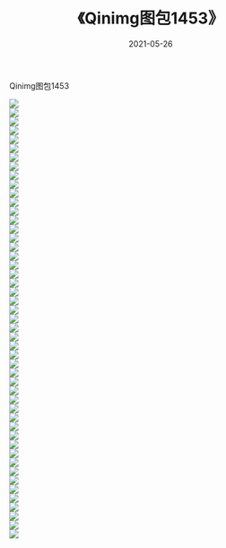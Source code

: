 ﻿---
layout: post
title:  《Qinimg图包1453》
date:   2021-05-26
img: http://imgx.orgx.ga/Qinimg图包/Qinimg图包1453/000.jpg
categories: [美女, 清纯, 唯美]
---

Qinimg图包1453

 ![](http://imgx.orgx.ga/Qinimg图包/Qinimg图包1453/001.jpg) <br>![](http://imgx.orgx.ga/Qinimg图包/Qinimg图包1453/002.jpg) <br>![](http://imgx.orgx.ga/Qinimg图包/Qinimg图包1453/003.jpg) <br>![](http://imgx.orgx.ga/Qinimg图包/Qinimg图包1453/004.jpg) <br>![](http://imgx.orgx.ga/Qinimg图包/Qinimg图包1453/005.jpg) <br>![](http://imgx.orgx.ga/Qinimg图包/Qinimg图包1453/006.jpg) <br>![](http://imgx.orgx.ga/Qinimg图包/Qinimg图包1453/007.jpg) <br>![](http://imgx.orgx.ga/Qinimg图包/Qinimg图包1453/008.jpg) <br>![](http://imgx.orgx.ga/Qinimg图包/Qinimg图包1453/009.jpg) <br>![](http://imgx.orgx.ga/Qinimg图包/Qinimg图包1453/010.jpg) <br>![](http://imgx.orgx.ga/Qinimg图包/Qinimg图包1453/011.jpg) <br>![](http://imgx.orgx.ga/Qinimg图包/Qinimg图包1453/012.jpg) <br>![](http://imgx.orgx.ga/Qinimg图包/Qinimg图包1453/013.jpg) <br>![](http://imgx.orgx.ga/Qinimg图包/Qinimg图包1453/014.jpg) <br>![](http://imgx.orgx.ga/Qinimg图包/Qinimg图包1453/015.jpg) <br>![](http://imgx.orgx.ga/Qinimg图包/Qinimg图包1453/016.jpg) <br>![](http://imgx.orgx.ga/Qinimg图包/Qinimg图包1453/017.jpg) <br>![](http://imgx.orgx.ga/Qinimg图包/Qinimg图包1453/018.jpg) <br>![](http://imgx.orgx.ga/Qinimg图包/Qinimg图包1453/019.jpg) <br>![](http://imgx.orgx.ga/Qinimg图包/Qinimg图包1453/020.jpg) <br>![](http://imgx.orgx.ga/Qinimg图包/Qinimg图包1453/021.jpg) <br>![](http://imgx.orgx.ga/Qinimg图包/Qinimg图包1453/022.jpg) <br>![](http://imgx.orgx.ga/Qinimg图包/Qinimg图包1453/023.jpg) <br>![](http://imgx.orgx.ga/Qinimg图包/Qinimg图包1453/024.jpg) <br>![](http://imgx.orgx.ga/Qinimg图包/Qinimg图包1453/025.jpg) <br>![](http://imgx.orgx.ga/Qinimg图包/Qinimg图包1453/026.jpg) <br>![](http://imgx.orgx.ga/Qinimg图包/Qinimg图包1453/027.jpg) <br>![](http://imgx.orgx.ga/Qinimg图包/Qinimg图包1453/028.jpg) <br>![](http://imgx.orgx.ga/Qinimg图包/Qinimg图包1453/029.jpg) <br>![](http://imgx.orgx.ga/Qinimg图包/Qinimg图包1453/030.jpg) <br>![](http://imgx.orgx.ga/Qinimg图包/Qinimg图包1453/031.jpg) <br>![](http://imgx.orgx.ga/Qinimg图包/Qinimg图包1453/032.jpg) <br>![](http://imgx.orgx.ga/Qinimg图包/Qinimg图包1453/033.jpg) <br>![](http://imgx.orgx.ga/Qinimg图包/Qinimg图包1453/034.jpg) <br>![](http://imgx.orgx.ga/Qinimg图包/Qinimg图包1453/035.jpg) <br>![](http://imgx.orgx.ga/Qinimg图包/Qinimg图包1453/036.jpg) <br>![](http://imgx.orgx.ga/Qinimg图包/Qinimg图包1453/037.jpg) <br>![](http://imgx.orgx.ga/Qinimg图包/Qinimg图包1453/038.jpg) <br>![](http://imgx.orgx.ga/Qinimg图包/Qinimg图包1453/039.jpg) <br>![](http://imgx.orgx.ga/Qinimg图包/Qinimg图包1453/040.jpg) <br>![](http://imgx.orgx.ga/Qinimg图包/Qinimg图包1453/041.jpg) <br>![](http://imgx.orgx.ga/Qinimg图包/Qinimg图包1453/042.jpg) <br>![](http://imgx.orgx.ga/Qinimg图包/Qinimg图包1453/043.jpg) <br>![](http://imgx.orgx.ga/Qinimg图包/Qinimg图包1453/044.jpg) <br>![](http://imgx.orgx.ga/Qinimg图包/Qinimg图包1453/045.jpg) <br>![](http://imgx.orgx.ga/Qinimg图包/Qinimg图包1453/046.jpg) <br>![](http://imgx.orgx.ga/Qinimg图包/Qinimg图包1453/047.jpg) <br>![](http://imgx.orgx.ga/Qinimg图包/Qinimg图包1453/048.jpg) <br>![](http://imgx.orgx.ga/Qinimg图包/Qinimg图包1453/049.jpg) <br>